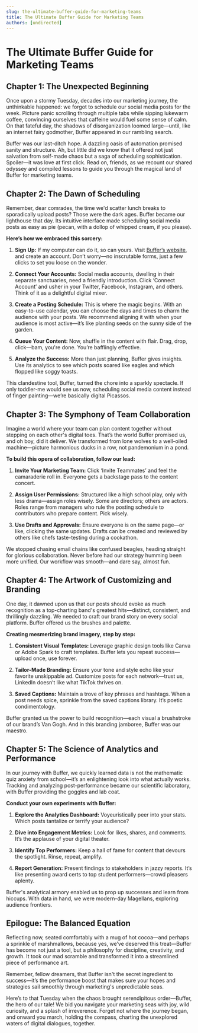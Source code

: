 ```yaml
---
slug: the-ultimate-buffer-guide-for-marketing-teams
title: The Ultimate Buffer Guide for Marketing Teams
authors: [undirected]
---
```



# The Ultimate Buffer Guide for Marketing Teams

## Chapter 1: The Unexpected Beginning

Once upon a stormy Tuesday, decades into our marketing journey, the unthinkable happened: we forgot to schedule our social media posts for the week. Picture panic scrolling through multiple tabs while sipping lukewarm coffee, convincing ourselves that caffeine would fuel some sense of calm. On that fateful day, the shadows of disorganization loomed large—until, like an internet fairy godmother, Buffer appeared in our rambling search.

Buffer was our last-ditch hope. A dazzling oasis of automation promised sanity and structure. Ah, but little did we know that it offered not just salvation from self-made chaos but a saga of scheduling sophistication. Spoiler—it was love at first click. Read on, friends, as we recount our shared odyssey and compiled lessons to guide you through the magical land of Buffer for marketing teams.

## Chapter 2: The Dawn of Scheduling

Remember, dear comrades, the time we'd scatter lunch breaks to sporadically upload posts? Those were the dark ages. Buffer became our lighthouse that day. Its intuitive interface made scheduling social media posts as easy as pie (pecan, with a dollop of whipped cream, if you please).

**Here’s how we embraced this sorcery:**

1. **Sign Up:** If my computer can do it, so can yours. Visit [Buffer’s website](https://buffer.com), and create an account. Don’t worry—no inscrutable forms, just a few clicks to set you loose on the wonder.

2. **Connect Your Accounts:** Social media accounts, dwelling in their separate sanctuaries, need a friendly introduction. Click ‘Connect Account’ and usher in your Twitter, Facebook, Instagram, and others. Think of it as a delightful digital mixer.

3. **Create a Posting Schedule:** This is where the magic begins. With an easy-to-use calendar, you can choose the days and times to charm the audience with your posts. We recommend aligning it with when your audience is most active—it’s like planting seeds on the sunny side of the garden.

4. **Queue Your Content:** Now, shuffle in the content with flair. Drag, drop, click—bam, you're done. You’re bafflingly effective.

5. **Analyze the Success:** More than just planning, Buffer gives insights. Use its analytics to see which posts soared like eagles and which flopped like soggy toasts.

This clandestine tool, Buffer, turned the chore into a sparkly spectacle. If only toddler-me would see us now, scheduling social media content instead of finger painting—we’re basically digital Picassos.

## Chapter 3: The Symphony of Team Collaboration

Imagine a world where your team can plan content together without stepping on each other's digital toes. That’s the world Buffer promised us, and oh boy, did it deliver. We transformed from lone wolves to a well-oiled machine—picture harmonious ducks in a row, not pandemonium in a pond.

**To build this opera of collaboration, follow our lead:**

1. **Invite Your Marketing Team:** Click ‘Invite Teammates’ and feel the camaraderie roll in. Everyone gets a backstage pass to the content concert.

2. **Assign User Permissions:** Structured like a high school play, only with less drama—assign roles wisely. Some are directors; others are actors. Roles range from managers who rule the posting schedule to contributors who prepare content. Pick wisely.

3. **Use Drafts and Approvals:** Ensure everyone is on the same page—or like, clicking the same updates. Drafts can be created and reviewed by others like chefs taste-testing during a cookathon.

We stopped chasing email chains like confused beagles, heading straight for glorious collaboration. Never before had our strategy humming been more unified. Our workflow was smooth—and dare say, almost fun.

## Chapter 4: The Artwork of Customizing and Branding

One day, it dawned upon us that our posts should evoke as much recognition as a top-charting band's greatest hits—distinct, consistent, and thrillingly dazzling. We needed to craft our brand story on every social platform. Buffer offered us the brushes and palette.

**Creating mesmerizing brand imagery, step by step:** 

1. **Consistent Visual Templates:** Leverage graphic design tools like Canva or Adobe Spark to craft templates. Buffer lets you repeat success—upload once, use forever.

2. **Tailor-Made Branding:** Ensure your tone and style echo like your favorite unskippable ad. Customize posts for each network—trust us, LinkedIn doesn’t like what TikTok thrives on.

3. **Saved Captions:** Maintain a trove of key phrases and hashtags. When a post needs spice, sprinkle from the saved captions library. It’s poetic condimentology.

Buffer granted us the power to build recognition—each visual a brushstroke of our brand’s Van Gogh. And in this branding jamboree, Buffer was our maestro.

## Chapter 5: The Science of Analytics and Performance

In our journey with Buffer, we quickly learned data is not the mathematic quiz anxiety from school—it’s an enlightening look into what actually works. Tracking and analyzing post-performance became our scientific laboratory, with Buffer providing the goggles and lab coat.

**Conduct your own experiments with Buffer:**

1. **Explore the Analytics Dashboard:** Voyeuristically peer into your stats. Which posts tantalize or terrify your audience?

2. **Dive into Engagement Metrics:** Look for likes, shares, and comments. It’s the applause of your digital theater.

3. **Identify Top Performers:** Keep a hall of fame for content that devours the spotlight. Rinse, repeat, amplify.

4. **Report Generation:** Present findings to stakeholders in jazzy reports. It’s like presenting award certs to top student performers—crowd pleasers aplenty.

Buffer's analytical armory enabled us to prop up successes and learn from hiccups. With data in hand, we were modern-day Magellans, exploring audience frontiers.

## Epilogue: The Balanced Equation

Reflecting now, seated comfortably with a mug of hot cocoa—and perhaps a sprinkle of marshmallows, because yes, we’ve deserved this treat—Buffer has become not just a tool, but a philosophy for discipline, creativity, and growth. It took our mad scramble and transformed it into a streamlined piece of performance art.

Remember, fellow dreamers, that Buffer isn't the secret ingredient to success—it’s the performance boost that makes sure your hopes and strategies sail smoothly through marketing's unpredictable seas.

Here’s to that Tuesday when the chaos brought serendipitous order—Buffer, the hero of our tale! We bid you navigate your marketing seas with joy, wild curiosity, and a splash of irreverence. Forget not where the journey began, and onward you march, holding the compass, charting the unexplored waters of digital dialogues, together.